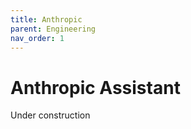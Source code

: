 ```yaml
---
title: Anthropic
parent: Engineering
nav_order: 1
---
```


# Anthropic Assistant

Under construction